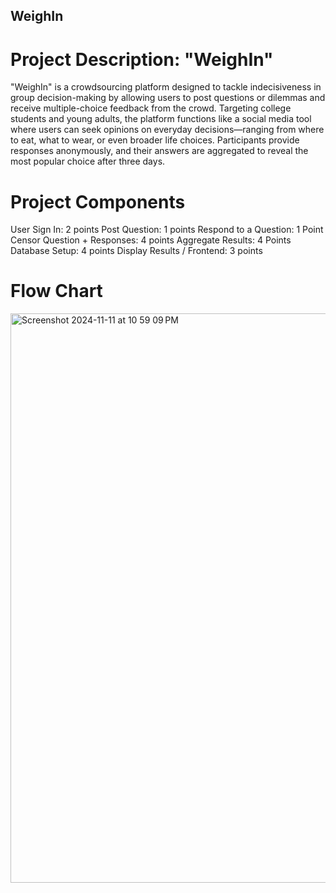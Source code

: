 ## WeighIn

# Project Description: "WeighIn"

"WeighIn" is a crowdsourcing platform designed to tackle indecisiveness in group decision-making by allowing users to post questions or dilemmas and receive multiple-choice feedback from the crowd. Targeting college students and young adults, the platform functions like a social media tool where users can seek opinions on everyday decisions—ranging from where to eat, what to wear, or even broader life choices. Participants provide responses anonymously, and their answers are aggregated to reveal the most popular choice after three days.

# Project Components 
User Sign In: 2 points
Post Question: 1 points
Respond to a Question: 1 Point
Censor Question + Responses: 4 points
Aggregate Results: 4 Points
Database Setup: 4 points
Display Results / Frontend: 3 points

# Flow Chart
<img width="911" alt="Screenshot 2024-11-11 at 10 59 09 PM" src="https://github.com/user-attachments/assets/e9591320-f79b-420a-8d15-18ead51b2887">
